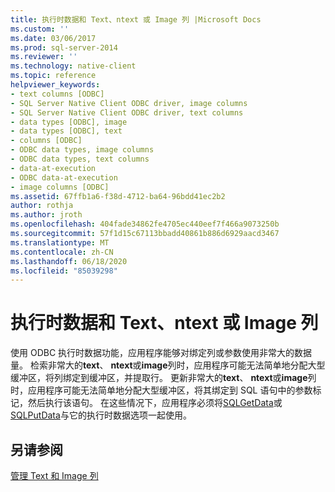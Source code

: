 ```yaml
---
title: 执行时数据和 Text、ntext 或 Image 列 |Microsoft Docs
ms.custom: ''
ms.date: 03/06/2017
ms.prod: sql-server-2014
ms.reviewer: ''
ms.technology: native-client
ms.topic: reference
helpviewer_keywords:
- text columns [ODBC]
- SQL Server Native Client ODBC driver, image columns
- SQL Server Native Client ODBC driver, text columns
- data types [ODBC], image
- data types [ODBC], text
- columns [ODBC]
- ODBC data types, image columns
- ODBC data types, text columns
- data-at-execution
- ODBC data-at-execution
- image columns [ODBC]
ms.assetid: 67ffb1a6-f38d-4712-ba64-96bdd41ec2b2
author: rothja
ms.author: jroth
ms.openlocfilehash: 404fade34862fe4705ec440eef7f466a9073250b
ms.sourcegitcommit: 57f1d15c67113bbadd40861b886d6929aacd3467
ms.translationtype: MT
ms.contentlocale: zh-CN
ms.lasthandoff: 06/18/2020
ms.locfileid: "85039298"
---
```

# <a name="data-at-execution-and-text-ntext-or-image-columns"></a>执行时数据和 Text、ntext 或 Image 列
  使用 ODBC 执行时数据功能，应用程序能够对绑定列或参数使用非常大的数据量。 检索非常大的**text**、 **ntext**或**image**列时，应用程序可能无法简单地分配大型缓冲区，将列绑定到缓冲区，并提取行。 更新非常大的**text**、 **ntext**或**image**列时，应用程序可能无法简单地分配大型缓冲区，将其绑定到 SQL 语句中的参数标记，然后执行该语句。 在这些情况下，应用程序必须将[SQLGetData](../native-client-odbc-api/sqlgetdata.md)或[SQLPutData](../native-client-odbc-api/sqlputdata.md)与它的执行时数据选项一起使用。  
  
## <a name="see-also"></a>另请参阅  
 [管理 Text 和 Image 列](managing-text-and-image-columns.md)  
  
  
